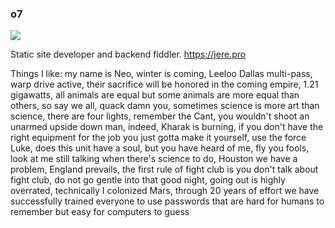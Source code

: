 ### o7

![](https://komarev.com/ghpvc/?username=juhannuspukki&color=green)

Static site developer and backend fiddler. https://jere.pro

Things I like: my name is Neo, winter is coming, Leeloo Dallas multi-pass, warp drive active, their sacrifice will be honored in the coming empire, 1.21 gigawatts, all animals are equal but some animals are more equal than others, so say we all, quack damn you, sometimes science is more art than science, there are four lights, remember the Cant, you wouldn't shoot an unarmed upside down man, indeed, Kharak is burning, if you don't have the right equipment for the job you just gotta make it yourself, use the force Luke, does this unit have a soul, but you have heard of me, fly you fools, look at me still talking when there's science to do, Houston we have a problem, England prevails, the first rule of fight club is you don't talk about fight club, do not go gentle into that good night, going out
is highly overrated, technically I colonized Mars, through 20 years of effort we have successfully trained everyone to use passwords that are hard for humans to remember but easy for computers to guess
